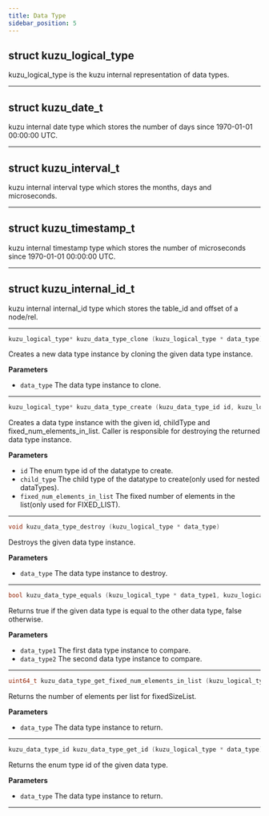 ```yaml
---
title: Data Type
sidebar_position: 5
---
```


## struct kuzu_logical_type

kuzu_logical_type is the kuzu internal representation of data types.  

---

## struct kuzu_date_t

kuzu internal date type which stores the number of days since 1970-01-01 00:00:00 UTC.  

---

## struct kuzu_interval_t

kuzu internal interval type which stores the months, days and microseconds.  

---


## struct kuzu_timestamp_t

kuzu internal timestamp type which stores the number of microseconds since 1970-01-01 00:00:00 UTC.  

---

## struct kuzu_internal_id_t

kuzu internal internal_id type which stores the table_id and offset of a node/rel.  

---

```c
kuzu_logical_type* kuzu_data_type_clone (kuzu_logical_type * data_type)
```
Creates a new data type instance by cloning the given data type instance. 

**Parameters**
- `data_type` The data type instance to clone. 

---

```c
kuzu_logical_type* kuzu_data_type_create (kuzu_data_type_id id, kuzu_logical_type * child_type, uint64_t fixed_num_elements_in_list)
```
Creates a data type instance with the given id, childType and fixed_num_elements_in_list. Caller is responsible for destroying the returned data type instance. 

**Parameters**
- `id` The enum type id of the datatype to create. 
- `child_type` The child type of the datatype to create(only used for nested dataTypes). 
- `fixed_num_elements_in_list` The fixed number of elements in the list(only used for FIXED_LIST). 

---

```c
void kuzu_data_type_destroy (kuzu_logical_type * data_type)
```
Destroys the given data type instance. 

**Parameters**
- `data_type` The data type instance to destroy. 

---

```c
bool kuzu_data_type_equals (kuzu_logical_type * data_type1, kuzu_logical_type * data_type2)
```
Returns true if the given data type is equal to the other data type, false otherwise. 

**Parameters**
- `data_type1` The first data type instance to compare. 
- `data_type2` The second data type instance to compare. 

---

```c
uint64_t kuzu_data_type_get_fixed_num_elements_in_list (kuzu_logical_type * data_type)
```
Returns the number of elements per list for fixedSizeList. 

**Parameters**
- `data_type` The data type instance to return. 

---

```c
kuzu_data_type_id kuzu_data_type_get_id (kuzu_logical_type * data_type)
```
Returns the enum type id of the given data type. 

**Parameters**
- `data_type` The data type instance to return. 

---

